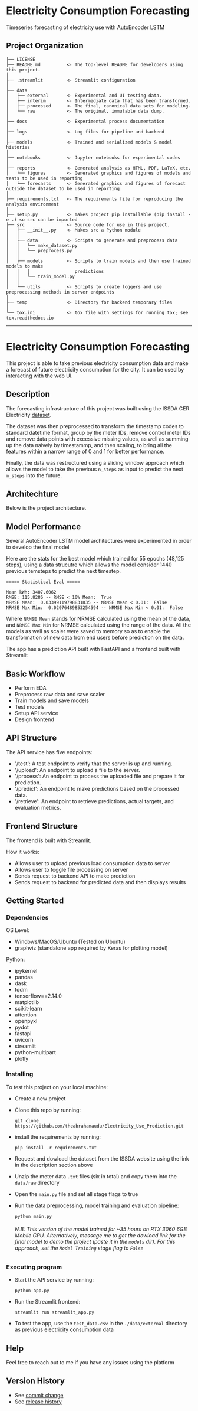 Electricity Consumption Forecasting
==============================

Timeseries forecasting of electricity use with AutoEncoder LSTM

Project Organization
------------

    ├── LICENSE
    ├── README.md          <- The top-level README for developers using this project.
    │
    ├── .streamlit         <- Streamlit configuration
    │
    ├── data
    │   ├── external       <- Experimental and UI testing data.
    │   ├── interim        <- Intermediate data that has been transformed.
    │   ├── processed      <- The final, canonical data sets for modeling.
    │   └── raw            <- The original, immutable data dump.
    │
    ├── docs               <- Experimental process documentation
    │
    ├── logs               <- Log files for pipeline and backend
    │
    ├── models             <- Trained and serialized models & model histories
    │
    ├── notebooks          <- Jupyter notebooks for experimental codes
    │
    ├── reports            <- Generated analysis as HTML, PDF, LaTeX, etc.
    │   └── figures        <- Generated graphics and figures of models and tests to be used in reporting 
    │   └── forecasts      <- Generated graphics and figures of forecast outside the dataset to be used in reporting
    │
    ├── requirements.txt   <- The requirements file for reproducing the analysis environment
    │
    ├── setup.py           <- makes project pip installable (pip install -e .) so src can be imported
    ├── src                <- Source code for use in this project.
    │   ├── __init__.py    <- Makes src a Python module
    │   │
    │   ├── data           <- Scripts to generate and preprocess data
    │   │   └── make_dataset.py
    │   │   └── preprocess.py
    │   │
    │   ├── models         <- Scripts to train models and then use trained models to make
    │   │   │                 predictions
    │   │   └── train_model.py
    │   │
    │   └── utils          <- Scripts to create loggers and use preprocessing methods in server endpoints
    │
    ├── temp               <- Directory for backend temporary files
    │
    └── tox.ini            <- tox file with settings for running tox; see tox.readthedocs.io


--------

# Electricity Consumption Forecasting

This project is able to take previous electricity consumption data and make a forecast of future electricity consumption for the city.
It can be used by interacting with the web UI.

## Description

The forecasting infrastructure of this project was built using the ISSDA CER Electricity [dataset](https://www.ucd.ie/issda/data/commissionforenergyregulationcer/).

The dataset was then preprocessed to transform the timestamp codes to standard datetime format, group by the meter IDs, remove control meter IDs and remove data points with excessive missing values, as well as summing up the data naively by timestammp, and then scaling, to bring all the features within a narrow range of 0 and 1 for better performance.  

Finally, the data was restructured using a sliding window approach which allows the model to take the previous `n_steps` as input to predict the next `m_steps` into the future.

## Architechture
Below is the project architecture.

## Model Performance
Several AutoEncoder LSTM model architectures were experimented in order to develop the final model

Here are the stats for the best model which trained for 55 epochs (48,125 steps), using a data strucutre which allows the model consider 1440 previous temsteps to predict the next timestep.
~~~
===== Statistical Eval ===== 

Mean kWh: 3407.6062 
RMSE: 115.8286 -- RMSE < 10% Mean:  True 
NRMSE Mean:  0.03399119798831835 -- NRMSE Mean < 0.01:  False 
NRMSE Max Min:  0.02076489853254594 -- NRMSE Max Min < 0.01:  False
~~~
Where `NRMSE Mean` stands for NRMSE calculated using the mean of the data, and `NRMSE Max Min` for NRMSE calculated using the range of the data. 
All the models as well as scaler were saved to memory so as to enable the transformation of new data from end users before prediction on the data.

The app has a prediction API built with FastAPI and a frontend built with Streamlit

## Basic Workflow

- Perform EDA
- Preprocess raw data and save scaler
- Train models and save models
- Test models
- Setup API service
- Design frontend

## API Structure

The API service has five endpoints:

* '/test': A test endpoint to verify that the server is up and running.
* '/upload': An endpoint to upload a file to the server.
* '/process': An endpoint to process the uploaded file and prepare it for prediction.
* '/predict': An endpoint to make predictions based on the processed data.
* '/retrieve': An endpoint to retrieve predictions, actual targets, and evaluation metrics.

## Frontend Structure

The frontend is built with Streamlit.  

How it works:

- Allows user to upload previous load consumption data to server
- Allows user to toggle file processing on server
- Sends request to backend API to make prediction
- Sends request to backend for predicted data and then displays results

## Getting Started

### Dependencies
OS Level:
* Windows/MacOS/Ubuntu (Tested on Ubuntu)
* graphviz (standalone app required by Keras for plotting model)  

Python:
* ipykernel
* pandas
* dask
* tqdm
* tensorflow==2.14.0
* matplotlib
* scikit-learn
* attention
* openpyxl
* pydot
* fastapi
* uvicorn
* streamlit
* python-multipart
* plotly

### Installing

To test this project on your local machine:

* Create a new project
* Clone this repo by running:

    ```
    git clone https://github.com/theabrahamaudu/Electricity_Use_Prediction.git
    ```

* install the requirements by running:

    ```
    pip install -r requirements.txt
    ```
* Request and dowload the dataset from the ISSDA website using the link in the description section above

* Unzip the meter data `.txt` files (six in total) and copy them into the `data/raw` directory

* Open the `main.py` file and set all stage flags to true

* Run the data preprocessing, model training and evaluation pipeline:
    ```
    python main.py
    ```
    ###### N.B: This version of the model trained for ~35 hours on RTX 3060 6GB Mobile GPU. Alternatively, message me to get the dowload link for the final model to demo the project (paste it in the `models` dir). For this approach, set the `Model Training` stage flag to `False`

### Executing program
* Start the API service by running:

    ```
    python app.py
    ```

* Run the Streamlit frontend:

    ```
    streamlit run streamlit_app.py
    ```

* To test the app, use the `test_data.csv` in the `./data/external` directory as previous electricity consumption data

## Help

Feel free to reach out to me if you have any issues using the platform


## Version History

* See [commit change](https://github.com/theabrahamaudu/credit_card_default_predictor/commits/main)
* See [release history](https://github.com/theabrahamaudu/credit_card_default_predictor/releases)


